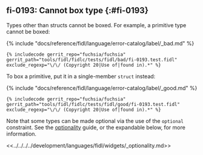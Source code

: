 ## fi-0193: Cannot box type {:#fi-0193}

Types other than structs cannot be boxed. For example, a primitive type cannot be boxed:

{% include "docs/reference/fidl/language/error-catalog/label/_bad.md" %}

```fidl
{% includecode gerrit_repo="fuchsia/fuchsia" gerrit_path="tools/fidl/fidlc/tests/fidl/bad/fi-0193.test.fidl" exclude_regexp="\/\/ (Copyright 20|Use of|found in).*" %}
```

To box a primitive, put it in a single-member `struct` instead:

{% include "docs/reference/fidl/language/error-catalog/label/_good.md" %}

```fidl
{% includecode gerrit_repo="fuchsia/fuchsia" gerrit_path="tools/fidl/fidlc/tests/fidl/good/fi-0193.test.fidl" exclude_regexp="\/\/ (Copyright 20|Use of|found in).*" %}
```

Note that some types can be made optional via the use of the `optional`
constraint. See the [optionality][0193-optionality] guide, or the expandable
below, for more information.

[0193-optionality]: /development/languages/fidl/examples/README.md#optionality

<<../../../../development/languages/fidl/widgets/_optionality.md>>
